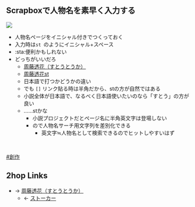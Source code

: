 ## Scrapboxで人物名を素早く入力する
<a href="https://gyazo.com/509622d61c558810c85e91169cdbf7d1" target="_blank" rel="noopener noreferrer">![](https://gyazo.com/509622d61c558810c85e91169cdbf7d1/raw)</a>

- 人物名ページをイニシャル付きでつくっておく
- 入力時は`st `のようにイニシャル+スペース
- :sta:便利かもしれない
- どっちがいいだろ
    - [周藤透花（すとうとうか）](周藤透花_すとうとうか_.md)
    - [周藤透花st](周藤透花st.md)
    - 日本語で打つかどうかの違い
    - でも `[]` リンク貼る時は半角だから、stの方が自然ではある
    - 小説全体が日本語で、なるべく日本語使いたいのなら「すとう」の方が良い
    - ……stかな
        - 小説プロジェクトだとページ名に半角英文字は登場しない
        - ので人物名サーチ用文字列を差別化できる
            - 英文字≒人物名として検索できるのでヒットしやすいはず

<br>

[#創作](創作.md)
## 2hop Links
- → [周藤透花（すとうとうか）](周藤透花_すとうとうか_.md)
    - ← [ストーカー](ストーカー.md)
